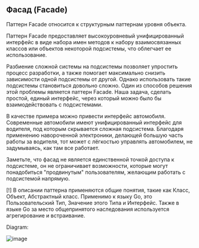 ## Фасад (Facade)

Паттерн Facade относится к структурным паттернам уровня объекта.

Паттерн Facade предоставляет высокоуровневый унифицированный интерфейс в виде набора имен методов к набору взаимосвязанных классов или объектов некоторой подсистемы, что облегчает ее использование.

Разбиение сложной системы на подсистемы позволяет упростить процесс разработки, а также помогает максимально снизить зависимости одной подсистемы от другой. Однако использовать такие подсистемы становиться довольно сложно. Один из способов решения этой проблемы является  паттерн Facade. Наша задача, сделать простой, единый интерфейс, через который можно было бы взаимодействовать с подсистемами.

В качестве примера можно привести интерфейс автомобиля. Современные автомобили имеют унифицированный интерфейс для водителя, под которым скрывается сложная подсистема. Благодаря применению навороченной электроники, делающей большую часть работы за водителя, тот может с лёгкостью управлять автомобилем, не задумываясь, как там все работает.

Заметьте, что фасад не является единственной точкой доступа к подсистеме, он не ограничивает возможности, которые могут понадобиться "продвинутым" пользователям, желающим работать с подсистемой напрямую.

[!] В описании паттерна применяются общие понятия, такие как Класс, Объект, Абстрактный класс. Применимо к языку Go, это Пользовательский Тип, Значение этого Типа и Интерфейс. Также в языке Go за место общепринятого наследования используется агрегирование и встраивание.

Diagram:


![image](https://user-images.githubusercontent.com/65400970/181796766-6bd97dfc-6d2a-44e3-848b-9df094a9e985.png)
